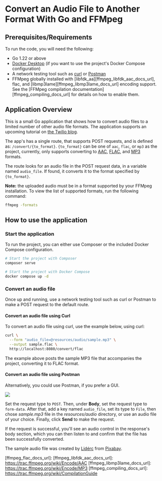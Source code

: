 # Convert an Audio File to Another Format With Go and FFMpeg

## Prerequisites/Requirements

To run the code, you will need the following:

- Go 1.22 or above
- [Docker Desktop](https://www.docker.com/products/docker-desktop/) (if you want to use the project's Docker Compose configuration)
- A network testing tool such as [curl](https://curl.se/) or [Postman](https://www.postman.com/)
- FFMpeg globally installed with [libfdk_aa][ffmpeg_libfdk_aac_docs_url], flac, and [libmp3lame][ffmpeg_libmp3lame_docs_url] encoding support. 
  See the [FFMpeg compilation documentation][ffmpeg_compiling_docs_url] for details on how to enable them.

## Application Overview 

This is a small Go application that shows how to convert audio files to a limited number of other audio file formats.
The application supports an upcoming tutorial on [the Twilio blog](https://www.twilio.com/en-us/blog).

The app's has a single route, that supports POST requests, and is defined as: `/convert/{to_format}`. 
`{to_format}` can be one of `aac`, `flac`, or `mp3` as the project, currently, only supports converting to [AAC](https://docs.fileformat.com/audio/aac/), [FLAC](https://docs.fileformat.com/audio/flac/), and [MP3](https://docs.fileformat.com/audio/mp3/) formats.

The route looks for an audio file in the POST request data, in a variable named `audio_file`.
If found, it converts it to the format specified by `{to_format}`.

**Note:** the uploaded audio must be in a format supported by your FFMpeg installation.
To view the list of supported formats, run the following command:

```bash
ffmpeg -formats
```

## How to use the application

### Start the application

To run the project, you can either use Composer or the included Docker Compose configuration.

```bash
# Start the project with Composer
composer serve

# Start the project with Docker Compose
docker compose up -d
```

### Convert an audio file

Once up and running, use a network testing tool such as curl or Postman to make a POST request to the default route.

#### Convert an audio file using Curl

To convert an audio file using curl, use the example below, using curl:

```bash
curl \
  --form "audio_file=@resources/audio/sample.mp3" \
  --output sample.flac \
  http://localhost:8080/convert/flac
```

The example above posts the sample MP3 file that accompanies the project, converting it to FLAC format.

#### Convert an audio file using Postman

Alternatively, you could use Postman, if you prefer a GUI.

![](docs/images/postman-request.png)

Set the request type to `POST`.
Then, under **Body**, set the request type to `form-data`.
After that, add a key named `audio_file`, set its type to `File`, then chose _sample.mp3_ file in the _resources/audio_ directory, or use an audio file of your choice.
Finally, click **Send** to make the request.

If the request is successful, you'll see an audio control in the response's body section, which you can then listen to and confirm that the file has been successfully converted.

The sample audio file was created by <a href="https://pixabay.com/users/lidérc-34910776/?utm_source=link-attribution&utm_medium=referral&utm_campaign=music&utm_content=202298">Lidérc</a> from <a href="https://pixabay.com/music//?utm_source=link-attribution&utm_medium=referral&utm_campaign=music&utm_content=202298">Pixabay</a>.

[aac_format_url]: https://docs.fileformat.com/audio/aac/
[flac_format_url]: https://docs.fileformat.com/audio/flac/
[mp3_format_url]: https://docs.fileformat.com/audio/mp3/
[ffmpeg_flac_docs_url]: 
[ffmpeg_libfdk_aac_docs_url]: https://trac.ffmpeg.org/wiki/Encode/AAC
[ffmpeg_libmp3lame_docs_url]: https://trac.ffmpeg.org/wiki/Encode/MP3
[ffmpeg_compiling_docs_url]: https://trac.ffmpeg.org/wiki/CompilationGuide